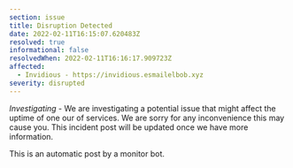 ```yaml
---
section: issue
title: Disruption Detected
date: 2022-02-11T16:15:07.620483Z
resolved: true
informational: false
resolvedWhen: 2022-02-11T16:16:17.909723Z
affected:
  - Invidious - https://invidious.esmailelbob.xyz
severity: disrupted
---
```

*Investigating* - We are investigating a potential issue that might affect the uptime of one our of services. We are sorry for any inconvenience this may cause you. This incident post will be updated once we have more information.

This is an automatic post by a monitor bot.
        